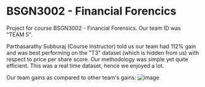 # BSGN3002 - Financial Forencics

Project for course BSGN3002 - Financial Forensics. Our team ID was "TEAM 5".

Parthasarathy Subburaj (Course Instructor) told us our team had 112% gain and was best performing on the "T3" dataset (which is hidden from us) with respect to price per share score. Our methodology was simple yet quite efficient. This was a real time dataset, hence we enjoyed a lot.

Our team gains as compared to other team's gains:
![image](https://github.com/user-attachments/assets/491b543b-8b65-44ba-805a-0de4de63d061)
